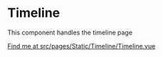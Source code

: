 # Timeline

This component handles the timeline page

[Find me at src/pages/Static/Timeline/Timeline.vue](https://github.com/FAIRsharing/fairsharing.github.io/tree/newtest/src/pages/Static/Timeline/Timeline.vue)